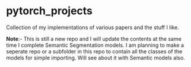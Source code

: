 # pytorch_projects
Collection of my implementations of various papers and the stuff I like.

__Note__:- This is still a new repo and I will update the contents at the same time I complete Semantic Segmentation models.
I am planning to make a seperate repo or a subfolder in this repo to contain all the classes of the models for simple importing. Will see about it with Semantic models also.
